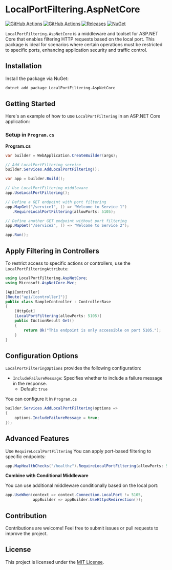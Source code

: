 # LocalPortFiltering.AspNetCore

[![GitHub Actions](https://github.com/willysoft/LocalPortFiltering.AspNetCore/workflows/build-debug/badge.svg)](https://github.com/willysoft/LocalPortFiltering.AspNetCore/actions) [![GitHub Actions](https://github.com/willysoft/LocalPortFiltering.AspNetCore/workflows/build-release/badge.svg)](https://github.com/willysoft/LocalPortFiltering.AspNetCore/actions) [![Releases](https://img.shields.io/github/v/release/willysoft/LocalPortFiltering.AspNetCore.svg)](https://github.com/willysoft/LocalPortFiltering.AspNetCore/releases) [![NuGet](https://img.shields.io/nuget/vpre/LocalPortFiltering.AspNetCore.svg)](https://www.nuget.org/packages/LocalPortFiltering.AspNetCore/)

`LocalPortFiltering.AspNetCore` is a middleware and toolset for ASP.NET Core that enables filtering HTTP requests based on the local port. This package is ideal for scenarios where certain operations must be restricted to specific ports, enhancing application security and traffic control.

## Installation

Install the package via NuGet:

```bash
dotnet add package LocalPortFiltering.AspNetCore
```

## Getting Started

Here's an example of how to use `LocalPortFiltering` in an ASP.NET Core application:

### Setup in `Program.cs`

**Program.cs**

```csharp
var builder = WebApplication.CreateBuilder(args);

// Add LocalPortFiltering service
builder.Services.AddLocalPortFiltering();

var app = builder.Build();

// Use LocalPortFiltering middleware
app.UseLocalPortFiltering();

// Define a GET endpoint with port filtering
app.MapGet("/service1", () => "Welcome to Service 1")
   .RequireLocalPortFiltering(allowPorts: 5105);

// Define another GET endpoint without port filtering
app.MapGet("/service2", () => "Welcome to Service 2");

app.Run();
```

## Apply Filtering in Controllers

To restrict access to specific actions or controllers, use the `LocalPortFilteringAttribute`:

```csharp
using LocalPortFiltering.AspNetCore;
using Microsoft.AspNetCore.Mvc;

[ApiController]
[Route("api/[controller]")]
public class SampleController : ControllerBase
{
    [HttpGet]
    [LocalPortFiltering(allowPorts: 5105)]
    public IActionResult Get()
    {
        return Ok("This endpoint is only accessible on port 5105.");
    }
}
```

## Configuration Options

`LocalPortFilteringOptions` provides the following configuration:

- `IncludeFailureMessage`: Specifies whether to include a failure message in the response.
  - Default: `true`

You can configure it in `Program.cs`

```csharp
builder.Services.AddLocalPortFiltering(options =>
{
    options.IncludeFailureMessage = true;
});
```

## Advanced Features

Use `RequireLocalPortFiltering`
You can apply port-based filtering to specific endpoints:

```csharp
app.MapHealthChecks("/healthz").RequireLocalPortFiltering(allowPorts: 5105);
```

**Combine with Conditional Middleware**

You can use additional middleware conditionally based on the local port:

```csharp
app.UseWhen(context => context.Connection.LocalPort != 5105,
            appBuilder => appBuilder.UseHttpsRedirection());
```

## Contribution

Contributions are welcome! Feel free to submit issues or pull requests to improve the project.

## License

This project is licensed under the [MIT License](./LICENSE).
